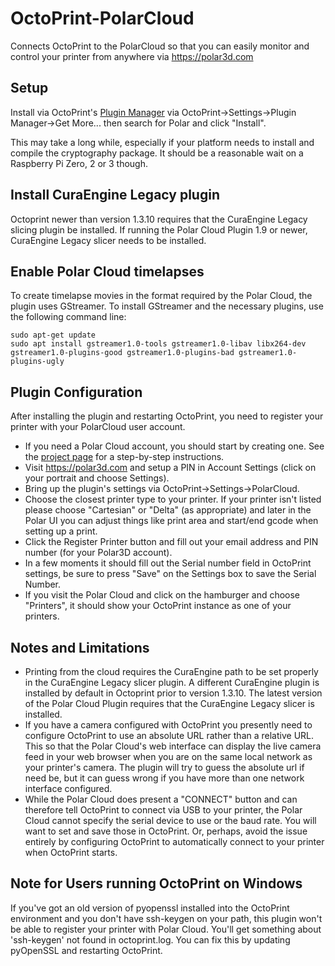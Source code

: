 # OctoPrint-PolarCloud

Connects OctoPrint to the PolarCloud so that you can easily monitor and control
your printer from anywhere via https://polar3d.com

## Setup

Install via OctoPrint's [Plugin Manager](https://github.com/foosel/OctoPrint/wiki/Plugin:-Plugin-Manager)
via OctoPrint-\>Settings-\>Plugin Manager-\>Get More... then search for Polar and
click "Install".

This may take a long while, especially if your platform needs to install and
compile the cryptography package. It should be a reasonable wait on a Raspberry
Pi Zero, 2 or 3 though.

## Install CuraEngine Legacy plugin

Octoprint newer than version 1.3.10 requires that the CuraEngine Legacy slicing
plugin be installed. If running the Polar Cloud Plugin 1.9 or newer, CuraEngine
Legacy slicer needs to be installed.

## Enable Polar Cloud timelapses

To create timelapse movies in the format required by the Polar Cloud, the
plugin uses GStreamer.  To install GStreamer and the necessary plugins, use the
following command line:

```
sudo apt-get update
sudo apt install gstreamer1.0-tools gstreamer1.0-libav libx264-dev gstreamer1.0-plugins-good gstreamer1.0-plugins-bad gstreamer1.0-plugins-ugly
```

## Plugin Configuration

After installing the plugin and restarting OctoPrint, you need to register your
printer with your PolarCloud user account.
* If you need a Polar Cloud account, you should start by creating one.  See the
  [project page](https://markwal.github.io/OctoPrint-PolarCloud) for a
  step-by-step instructions.
* Visit https://polar3d.com and setup a PIN in Account Settings (click on your
  portrait and choose Settings).
* Bring up the plugin's settings via OctoPrint-\>Settings-\>PolarCloud.
* Choose the closest printer type to your printer. If your printer isn't listed
  please choose "Cartesian" or "Delta" (as appropriate) and later in the Polar UI
  you can adjust things like print area and start/end gcode when setting up a print.
* Click the Register Printer button and fill out your email address and PIN
  number (for your Polar3D account).
* In a few moments it should fill out the Serial number field in OctoPrint
  settings, be sure to press "Save" on the Settings box to save the Serial Number.
* If you visit the Polar Cloud and click on the hamburger and choose
  "Printers", it should show your OctoPrint instance as one of your printers.

## Notes and Limitations

* Printing from the cloud requires the CuraEngine path to be set properly in
  the CuraEngine Legacy slicer plugin. A different CuraEngine plugin is installed by default in Octoprint prior to version 1.3.10. The latest version of the
  Polar Cloud Plugin requires that the CuraEngine Legacy slicer is installed.
* If you have a camera configured with OctoPrint you presently need to configure
  OctoPrint to use an absolute URL rather than a relative URL.  This so that the
  Polar Cloud's web interface can display the live camera feed in your web browser
  when you are on the same local network as your printer's camera.  The plugin
  will try to guess the absolute url if need be, but it can guess wrong if you
  have more than one network interface configured.
* While the Polar Cloud does present a "CONNECT" button and can therefore
  tell OctoPrint to connect via USB to your printer, the Polar Cloud cannot
  specify the serial device to use or the baud rate.  You will want to set
  and save those in OctoPrint.  Or, perhaps, avoid the issue entirely by
  configuring OctoPrint to automatically connect to your printer when OctoPrint
  starts.

## Note for Users running OctoPrint on Windows

If you've got an old version of pyopenssl installed into the OctoPrint
environment and you don't have ssh-keygen on your path, this plugin won't be
able to register your printer with Polar Cloud. You'll get something about
'ssh-keygen' not found in octoprint.log.  You can fix this by updating
pyOpenSSL and restarting OctoPrint.
